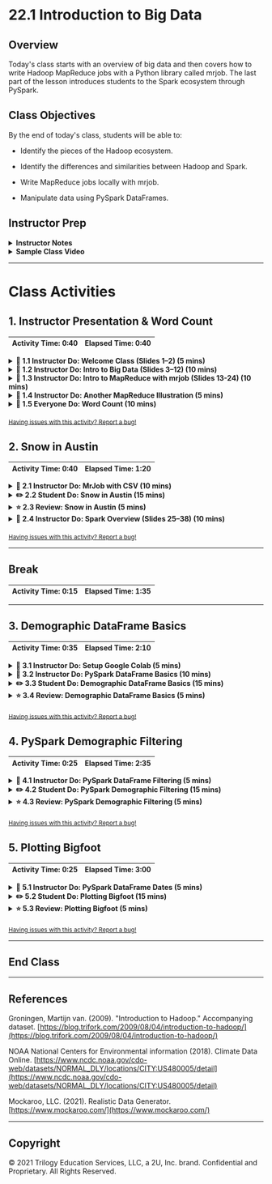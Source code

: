 # 22.1 Introduction to Big Data

## Overview

Today's class starts with an overview of big data and then covers how to write Hadoop MapReduce jobs with a Python library called mrjob. The last part of the lesson introduces students to the Spark ecosystem through PySpark.

## Class Objectives

By the end of today's class, students will be able to:

* Identify the pieces of the Hadoop ecosystem.

* Identify the differences and similarities between Hadoop and Spark.

* Write MapReduce jobs locally with mrjob.

* Manipulate data using PySpark DataFrames.

## Instructor Prep

<details>
  <summary><strong>Instructor Notes</strong></summary>

* The overarching idea of mapping and reducing is straightforward, but the code can get complicated when using functions students may have never seen before. Be sure to go slowly for students and check for understanding frequently.

* This lesson begins with an overview of big data and then moves into a discussion of mrjob, a Python library that lets you quickly write Hadoop MapReduce jobs. The lesson then covers Spark (PySpark), a Python wrapper that allows users to write Spark jobs.

* Please reference our [Student FAQ](../../../05-Instructor-Resources/README.md#unit-22-big-data) for answers to questions frequently asked by students of this program. If you have any recommendations for additional questions, feel free to log an issue or a pull request with your desired additions.

* Lastly, as a reminder these slideshows are for instructor use only - when distributing slides to students, please first export the slides to a PDF file. You may then send out the PDF file.

</details>

<details>
  <summary><strong>Sample Class Video</strong></summary>

View an example class lecture here: [Class Video](https://codingbootcamp.hosted.panopto.com/Panopto/Pages/Viewer.aspx?id=11753297-c6d4-4974-ae35-aa720018add5&query=22.1%20big%20data). (Note that this video may not reflect the latest lesson plan.)

</details>

- - -

# Class Activities

## 1. Instructor Presentation & Word Count

| Activity Time:       0:40 |  Elapsed Time:      0:40  |
|---------------------------|---------------------------|

<details>
  <summary><strong> 📣 1.1 Instructor Do: Welcome Class (Slides 1–2) (5 mins)</strong></summary>

* Open the [slideshow](https://docs.google.com/presentation/d/1Fvo02oui5E71glFZPKHNhpURe30lJ7pb2Xloj53bT7s/edit?usp=sharing)

* Welcome students back to class and talk about some of the big data problems identified on slide 2.

* Show the class objectives on slide 3 and let them know that this lesson will serve as an introduction to big data, specifically Hadoop (mrjob) and Spark (PySpark).

* Let students know that they will be working with data locally as well as from Amazon Web Services S3 buckets to understand the basic concepts of mapping and reducing big datasets.

</details>

<details>
  <summary><strong> 📣 1.2 Instructor Do: Intro to Big Data (Slides 3–12) (10 mins)</strong></summary>

* Open the [slideshow](https://docs.google.com/presentation/d/1Fvo02oui5E71glFZPKHNhpURe30lJ7pb2Xloj53bT7s/edit?usp=sharing) and review the following points:

* "Big data" is an umbrella term that covers many technologies and processes. Today's class will cover a few of the most popular technologies, including Hadoop (mrjob) and Spark (PySpark).

* **What, specifically, is big data?** Big data can be anything from stocks, emails, tweets, social media posts, supply chain alerts, cell towers, etc.

* **How big does a dataset need to be in order to be considered big data?** There is no hard and fast rule. Generally, a dataset is considered big data when it is too large for an operational database.

* **What are the four Vs of big data?**

  * **Volume:** size of data

  * **Velocity:** how quickly the data is coming in

  * **Variety:** diversity of data

  * **Veracity:** uncertainty of data

* **What specific technologies are used when dealing with big data?**

  * There are several, but one technology usually associated with big data is Hadoop.

  * Hadoop is an open source framework for big data. It consists of a number of components.

  * One Hadoop component is the Hadoop Distributed File System, or HDFS. It enables large quantities of data to be stored across multiple servers efficiently and cheaply while minimizing the risk of data loss.

  * Another is Hive, which is a SQL-like query tool for big data.

  * Another is MapReduce, which distributes large data tasks across multiple servers and then assembles the results. An analogy of MapReduce is to divide counting all books in a library (Map), then tallying the results (Reduce).

  * There are several other components of Hadoop, but the main takeaway is that Hadoop is a cluster of tools designed to meet the challenges of processing large amounts of data.

</details>

<details>
  <summary><strong> 📣 1.3 Instructor Do: Intro to MapReduce with mrjob (Slides 13-24) (10 mins)</strong></summary>

* The first dip into the vast ocean that is big data will be through mrjob, a Python library that lets its users prototype MapReduce jobs locally.

* Review the following points:

  * **What is a MapReduce job, and what is it used for?** MapReduce was created by Google with the initial purpose of indexing all information on the internet. Now MapReduce is used as a means for distributing and processing the data on your cluster.

  * **What is mapping?** Splitting up data and preprocessing it, and then converting the data into key-value pairs.

  * **What is reducing?** Aggregating the results.

  * **What is a use case of MapReduce?** Imagine that our organization collects temperature data for every large city in the USA, every day of the year. This implies that, for a given year, we'll have 365 files, each of which contains a list of temperatures for each city. The city temperature data forms a key-value pair.

</details>

<details>
  <summary><strong> 📣 1.4 Instructor Do: Another MapReduce Illustration (5 mins)</strong></summary>

* If you feel like your students need to see an additional example of MapReduce, open [MapReduce_CountWords.xlsx](Activities/01-Ins_MapReduce/Solved/MapReduce_CountWords.xlsx) and review each sheet, showing them how the data looks from one step to the next.

</details>

<details>
  <summary><strong> 📣 1.5 Everyone Do: Word Count (10 mins)</summary></strong>

* Have students `pip install MRJob` in their conda environment.

* Open [bacon_counter.py](Activities/02-Evr_Word_Count/Solved/bacon_counter.py) for reference, and live code the activity while explaining the code to the students.

* Open [input.txt](Activities/02-Evr_Word_Count/Solved/input.txt) and provide it to students. Explain that, using mrjob, we will count the number of times the word "bacon" appears in the text. This file contains 19 lines of dummy text generated by [bacon ipsum](https://baconipsum.com/). Go through these steps while students follow along:

  * Open a blank Python file.

  * Import the `MRJob` class from mrjob.

  * Create a class, `Bacon_count`, that will inherit from the `MRJob` class.

  * Create the `mapper` function, passing in the `self, _, line` parameters.

    * The `_` parameter is a placeholder that allows methods to be mapped together. In this case, we are not chaining mappers, so use the Python convention of an underscore to indicate that we aren't using that parameter.

    * The final parameter is the line of raw input from the input file.

  * Use a loop to go through each word in the line and yield a key-value pair of `"bacon", 1` each time the word "bacon" appears.

    ![Evr_Word_Count_mapper](Images/Evr_Word_Count_mapper.png)

  * A hidden combiner step is run immediately after each mapper.

    * This takes one key and subset of values for that key and converts to zero or more key-value pairs.

    * The combiner works part of the data at a time and will produce the same output each time.

  * Create your `reducer` function and pass the parameters `self, key, values`.

    * `values` is a list of all values associated with the key that results from the hidden "combiner" step.

    * The `reducer` function works with a complete set of key-value pairs.

    * Here there is only one  `key`, "bacon," with a list of 1s as the values.

    * The reducer will sum up all of the 1s for each key.

      ![Evr_Word_Count_reducer](Images/Evr_Word_Count_reducer.png)

  * Add code to run the module from the command line. These lines of code pass control over the command line arguments and execution to mrjob.

      ![Evr_Word_Count_name_main](Images/Evr_Word_Count_name_main.png)

  * Although the above code does not seem like an obvious way to accept command line arguments, we can check the [documentation](https://mrjob.readthedocs.io/en/latest/guides/quickstart.html#running-your-job-different-ways) for more information and see that the format to run the program is `python my_job.py input.txt`.

  * Run `python <file_name> input.txt` in the command line. Show students the output.

      ![Evr_Word_Count_output](Images/Evr_Word_Count_output.png)

* Answer any questions before moving on to the next activity.

</details>

<sub>[Having issues with this activity? Report a bug!](https://bit.ly/39VcFMK)</sub>

## 2. Snow in Austin

| Activity Time:       0:40 |  Elapsed Time:      1:20  |
|---------------------------|---------------------------|



<details>
  <summary><strong> 📣 2.1 Instructor Do: MrJob with CSV (10 mins)</summary></strong>

* This activity uses mrjob with a CSV to count the number of hot days in Austin.

* Live code this activity while using [hot.py](Activities/03-Evr_MrJob_CSV/Solved/hot.py) as a reference.

* Open [austin_weather_2017.csv](Activities/03-Evr_MrJob_CSV/Resources/austin_weather_2017.csv) and provide it to students so that they can look at the data and follow along with their Python file. Go through these steps while students follow along:

  * Import the `MRJob` class.

  * Create a class, `Hot_days`, which inherits the `MrJob` class.

  * Since the file is a CSV, split the line on "," and save the values in the array to the variables `station, name, state, date, snow, tmax, tmin`.

    * We only want to track days when the temperature was greater than or equal to 100 degrees.

    * Since some lines of data don't have a value for `tmax`, we need to ensure that its value is not "none in the conditional."

    * The value `tmax` is read in as a string and must be converted as an integer before we can compare with 100.

    * If `tmax` passes the conditional, yield the name of the station where the temperature was recorded and 1.

  * Use the reducer function to aggregate the sum of days for each location.

    ![03-Evr_MrJob_CSV](Images/Evr_MrJob_CSV.png)

</details>

<details>
  <summary><strong> ✏️ 2.2 Student Do: Snow in Austin (15 mins)</summary></strong>

* In this activity, students use mrjob to list the days in which it snowed in Austin, Texas.

* **File:** [austin_weather_2017.csv](Activities/04-Stu_Austin_Snow/Resources/austin_weather_2017.csv)

* **Instructions:** [README.md](Activities/04-Stu_Austin_Snow/README.md)

</details>

<details>
  <summary><strong> ⭐ 2.3 Review: Snow in Austin (5 mins)</summary></strong>

* Open [snow.py](Activities/04-Stu_Austin_Snow/Solved/snow.py) and walk through the solution line by line.

* You may want to ask for student volunteers to describe each part of the code.

  * In the mapper, split on "," and save to respective variables.

  * The if statement checks for data in the `snow` variable, converts it to a float, and checks to see if the value is over 0.

  * If the value is over 0, the mapper yields the date and 1.

  * The reducer should yield the date and the max from the list of 1s. This way, we produce only one date with a 1. If we used `sum`, we would return all dates with a number representing how many stations recorded snow data on that date.

    ![Austin_Snow_solution](Images/Austin_Snow-solution.png)

* Go over the bonus solution as well: [bonus.py](Activities/04-Stu_Austin_Snow/Solved/bonus.py).

  * This time, we yield the date and the amount of snow from the mapper.

  * When the reducer yields `max(snow)`, it finds the max amount of snow on that date.

    ![Austin_Snow_bonus](Images/Austin_Snow-bonus.png)

</details>

<details>
  <summary><strong> 📣 2.4 Instructor Do: Spark Overview (Slides 25–38) (10 mins)</strong></summary>

* Help students identify the significant differences between Hadoop (mrjob) and Spark.

* Be sure to mention the following:

  * Hadoop is a buzzword in the big data industry, but many businesses are relying on Spark to solve their big data problems. Spark runs on Hadoop, but it doesn't have to.

  * According to its website, Spark is "a fast and general engine for large-scale data processing."

  * Spark uses scripts from real programming languages, has a rich ecosystem, and is very scalable.

  * Spark uses in-memory computation instead of a disk-based solution, which means it doesn't need to talk to the Hadoop Distributed File System (HDFS) each time and retains as much as it can in memory.

  * Spark uses lazy evaluation, which delays the evaluation of an expression until its value is needed.

</details>

<sub>[Having issues with this activity? Report a bug!](https://bit.ly/2URpsvm)</sub>

- - -

## Break

| Activity Time:       0:15 |  Elapsed Time:      1:35  |
|---------------------------|---------------------------|

- - -

## 3. Demographic DataFrame Basics

| Activity Time:       0:35 |  Elapsed Time:      2:10  |
|---------------------------|---------------------------|

<details>
  <summary><strong> 📣 3.1 Instructor Do: Setup Google Colab (5 mins)</strong></summary>

* Navigate to [Google Colaboratory](https://colab.research.google.com/notebooks/welcome.ipynb). Then explain:

  * That we will use **Cloud-based notebooks** to run spark.

  * Google Colaboratory or Colab are Google-hosted notebooks.

  * These cloud based notebooks allow for easy installation of Spark and the use of cloud computing power.

* Students will need a Google account to use them. If they do not have one already encourage them to sign up for one.

* Once a Google account is set up. Navigate to [Google drive](https://www.google.com/drive/) and select *Go to Google Drive*

  ![go to Google drive](ColabImages/google_go_to_google_drive.png)

* After you have navigated to Google Drive click the “New” button and select “Folder” to create a new folder. Refer to the following screenshots. Name the folder `DataClassNotebooks`.

  ![new Google folder](ColabImages/google_new.png)

* Navigate to the new folder. Once in the notebook, we’ll need to connect (download) our Google Colab application by following these steps:

  1. Click “New.”
  2. Scroll down to “More” and expand the dropdown menu.
  3. At the bottom of the menu, click “Connect more apps.”

  ![connect apps](ColabImages/google_add_colab.png)

  4. Type “colab” in the top-right search field and press Enter to search for the Colaboratory application.

  ![search colab](ColabImages/google_connect-colab.png)

  5. Click the “Connect” button to download the Colaboratory application.

* Create a Colab Notebook by clicking “New” followed by “More,” and then selecting “Colaboratory.”

  ![launch colab notebook](ColabImages/google_create-notebook.png)

* A new tab will launch with a new notebook. The functionality is very similar to using Jupyter Notebook, except now everything is hosted online.

* Notebooks can be uploaded directly to Colab. Follow the steps to upload the [spark_dataframe_basics.ipnyb](Activities/05-Ins_Pyspark_DataFrames_Basics/Solved/spark_dataframe_basics.ipynb) file.

  1. From the Colab notebook you just opened, click **File** then **Upload Notebook**.

  ![upload notebook](ColabImages/google_upload_notebook.png)

  2. Drag the `spark_dataframe_basics.ipnyb` file into the box to upload.


* **Note** when you upload notebooks the location in Google Drive will default to a folder called **Colab Notebooks**. These files can easily be moved to the `DataClassNotebooks` folder created earlier.

</details>

<details>
  <summary><strong> 📣 3.2 Instructor Do: PySpark DataFrame Basics (10 mins)</strong></summary>

* Open [spark_dataframe_basics.ipnyb](Activities/05-Ins_Pyspark_DataFrames_Basics/Solved/spark_dataframe_basics.ipynb) in Colab.

* Explain that when using Colab each notebook will need to install Spark and create a SparkSession. Start by explaining the first two code blocks:

  * The first block of code may seem scary but all this is doing is installing Spark into our Colab environment. This only takes a few seconds to install but saves the hassle of configuring spark locally.

  * **Note** that Spark is constantly being update and version used in the code below may be outdated. If you run into an issue with installing spark visit the [spark distribution](http://www-us.apache.org/dist/spark/) and to find the most current version of spark 2.X.X and update the version in the variable below. You will need to update this for all notebooks.

  ![spark version](Images/spark_version.png)

  ![download spark](Images/download_spark.png)

  * A spark session is a way for to to control your Spark Application. Before interacting with Spark a session is started and the app is named, this could be any name but usually good to associate the app with what you are doing.

  ```python
  # Start Spark session
  from pyspark.sql import SparkSession
  spark = SparkSession.builder.appName("DataFrameBasics").getOrCreate()
  ```

  * Remind students that these two blocks of code will need to be run with every new notebook that will use Spark. The only thing that will change will be the app name.

* Now that Spark has been installed in the notebook and a session started continue to explain the rest of the code:

  * Spark can create DataFrames manually.

  ```python
  # Create DataFrame manually
  dataframe = spark.createDataFrame([
                                    (0, "Here is our DataFrame"),
                                    (1, "We are making one from scratch"),
                                    (2, "This will look ver similar to a Pandas DataFrame")
  ], ["id", "words"])

  dataframe.show()
  ```

  * Colab can also read  datasets directly from the cloud rather than from local files. In this code block, Colab will pull data from Amazon's Simple Storage Service (S3). This boilerplate code can be used to read other public files hosted on Amazon's services.

  ```python
  # Read in data from S3 Buckets
  from pyspark import SparkFiles
  url = "https://s3.amazonaws.com/dataviz-curriculum/day_1/food.csv"
  spark.sparkContext.addFile(url)
  df = spark.read.csv(SparkFiles.get("food.csv"), sep=",", header=True)
  ```

  * Similar to Pandas, Spark has a mechanism for reading data and storing it as a DataFrame.

  * Conceptually, Spark DataFrames are similar to Pandas DataFrames, but with Spark, the data is distributed.

  * Spark DataFrames organize data in a column and row format in which each column represents a variable, and each row represents a data point.

  * Spark DataFrames take in data from a variety of sources, apply transformations, and collect and display data.

  * When loading JSON data, the schema may not always be correct, so Spark allows importing types and manually setting the schema.

  * Data access and manipulation in Spark are very similar to Pandas.

  * `StructField` takes in the column's name, defines the data type, and takes in a Boolean. This is necessary because JSON files need to have the schema manually set.

  * Spark uses the .`show()` method to display the data from DataFrames.

  * Spark can access the DataFrame in many different ways.

  * Columns can be manipulated using the `withColumn()` method.

  * Columns can be renamed using `withColumnRenamed()`.

  * A list can be made out of columns with `.collect()`.

  * Use `toPandas()` to convert a PySpark DataFrame to a Pandas DataFrame. This should only be done for summarized or aggregated subsets of the original Spark DataFrame.

* Send out the [PySpark documentation](http://spark.apache.org/docs/latest/api/python/index.html).

</details>

<details>
  <summary><strong> ✏️ 3.3 Student Do: Demographic DataFrame Basics (15 mins)</strong></summary>

In this activity, students will use the basics of PySpark DataFrames to analyze a demographic CSV.

* **Files:**

  * [demographics.ipynb](Activities/06-Stu_Pyspark_DataFrames_Basics/Unsolved/demographics.ipynb)

  * [demographics.csv](Activities/06-Stu_Pyspark_DataFrames_Basics/Resources/demographics.csv)

* **Instructions**: [README.md](Activities/06-Stu_Pyspark_DataFrames_Basics/README.md)

</details>

<details>
  <summary><strong> ⭐ 3.4 Review: Demographic DataFrame Basics (5 mins)</strong></summary>

* Import [demographics.ipynb](Activities/06-Stu_Pyspark_DataFrames_Basics/Solved/demographics.ipynb) into Colab and go over the code.

* Be sure to explain the following:

  * Spark is installed and a Spark session is started.

  * A url to the data is stored in a variable.

  * Spark adds the file with `spark.sparkContext.addFile(url)`.

  * Use Spark to read in the data which separates by commas and takes the header.

  ```python
  spark.read.csv(SparkFiles.get("demographics.csv"), sep=",", header=True)
  ```

  * Use `df.columns` to see the list of column names.

  * A summary of the DataFrame columns using `.show()` is similar to using the `.head()` method in Pandas.

  * Use `describe()` and `printSchema()` to show the schema.

  * Show that we can select specific columns to `describe`.

    ![select columns](Images/select_columns.png)

  * Show that the `Salary` column can be renamed using `withColumnRenamed`.

  * Show that a new `Salary` column can be added that multiplies each `Salary (1k)` column by 1,000.

    ![add salary](Images/add_salary.png)

</details>

<sub>[Having issues with this activity? Report a bug!](https://bit.ly/2RjUNVq)</sub>

## 4. PySpark Demographic Filtering

| Activity Time:       0:25 |  Elapsed Time:      2:35  |
|---------------------------|---------------------------|

<details>
  <summary><strong> 📣 4.1 Instructor Do: PySpark DataFrame Filtering (5 mins)</strong></summary>

* Import [spark_filtering.ipynb](Activities/07-Ins_Pyspark_DataFrames_Filtering/Solved/spark_filtering.ipynb) into Colab and run the file.

* Explain the following:

  * Spark can order DataFrames by using the `orderBy()` method.

  * Passing in the column name and either `asc()` for ascending order or `desc()` for descending order.

  ```python
  # Order a DataFrame by ascending values
  df.orderBy(df["points"].asc()).show(5)

  # Order a DataFrame by descending values
  df.orderBy(df["points"].desc()).show(5)
  ```

  * Spark can import other helper functions such as `avg()` which find the average of the column passed to it.

  ```python
  # Import average function
  from pyspark.sql.functions import avg
  df.select(avg("points")).show()
  ```

  * The `filter()` method allows more data manipulation, similar to SQL's `WHERE` clause. Here, it is filtering for all wine that has a price of less than $20.

  ```python
  # Using filter
  df.filter("price<20").show()
  ```

  * The exact columns can be used by combining the `select` method with `filter`.

  ```python
  # Filter by price on certain columns
  df.filter("price<20").select(['points','country', 'winery','price']).show()
  ```

  * Similar to Pandas, Spark can compare multiple conditions using Python operators.

</details>

<details>
  <summary><strong> ✏️ 4.2 Student Do: PySpark Demographic Filtering (15 mins)</strong></summary>
* In this activity, students will use the PySpark filtering functions to filter through the demographic dataset.

* **Files:**

  * [demographics_filtered.ipynb](Activities/08-Stu_Pyspark_DataFrames_Filtering/Unsolved/demographics_filtered.ipynb)

  * [demographics.csv](Activities/08-Stu_Pyspark_DataFrames_Filtering/Resources/demographics.csv)

* **Instructions:** [README.md](Activities/08-Stu_Pyspark_DataFrames_Filtering/README.md)

</details>

<details>
  <summary><strong> ⭐ 4.3 Review: PySpark Demographic Filtering (5 mins)</strong></summary>

* Import [demographics_filtered.ipynb](Activities/08-Stu_Pyspark_DataFrames_Filtering/Solved/demographics_filtered.ipynb) into Colab and go over the code.

* Be sure to review the following:

  * Use the `orderBy` method with `desc` to show the occupations and salaries in descending order.

  * We can leave out `desc` to get the values in ascending order.

  * We can import functions such as `mean` and apply them to our columns. This creates an aggregate view called `avg(Salary)`.

  * We can apply `min` and `max` functions to the Salary column.

  * We can use a filter to show all occupations with salaries greater than 80k.

    ![pyspark filter](Images/pyspark_filter.png)

  * We can use `groupBy` with an aggregation function to show the average age and height by academic degree type.

    ![groupby](Images/pyspark_groupby.png)

</details>

<sub>[Having issues with this activity? Report a bug!](https://bit.ly/2K1TaHX)</sub>

## 5. Plotting Bigfoot

| Activity Time:       0:25 |  Elapsed Time:      3:00  |
|---------------------------|---------------------------|

<details>
  <summary><strong> 📣 5.1 Instructor Do: PySpark DataFrame Dates (5 mins)</strong></summary>

* Import [spark_dates.ipynb](Activities/09-Ins_Pyspark_DataFrames_Dates/Solved/spark_dates.ipynb) into Colab.

* Walk students through the code and cover the following:

  * To avoid errors in reading the data `inferSchema=True, timestampFormat="yyyy/MM/dd HH:mm:ss"` is used to tell Spark to infer the schema and use this format for handling timestamps.

  * It's common to encounter a variety of date and timestamp formats. Spark provides a functions library with date and timestamp conversion functions.

  * The `year` function is imported and allows to to select the year from a timestamp column.

  ```python
  # Import date time functions
  from pyspark.sql.functions import year

  # Show the year for the date column
  df.select(year(df["date"])).show()
  ```

  * A new column can be created that stores only the year.

  ```python
  # Save the year as a new column
  df = df.withColumn("year", year(df['date']))
  df.show()
  ```

  * With the new column we can now group by the year and find the average precipitation.

  ```python
  # Find the average precipitation per year
  averages = df.groupBy("year").avg()
  averages.orderBy("year").select("year", "avg(prcp)").show()
  ```

  * The same can be done with the month function except using the `max()` function this time.

  * The DataFrame can also be exported to a Pandas DataFrame.

  ```python
  # Import the summarized data to a pandas dataframe for plotting
  # Note: If your summarized data is still too big for your local memory then your notebook may crash

  pandas_df = averages.orderBy("month").select("month", "max(prcp)").toPandas()
  pandas_df.head()
  ```

  * From the Pandas DataFrame we can use matplotlib to chart the data.

  ![weather bar graph](Images/rainfall_chart.png)

  * Demonstrate the different methods that are part of the date and time PySpark functions.

</details>

<details>
  <summary><strong> ✏️ 5.2 Student Do: Plotting Bigfoot (15 mins)</strong></summary>

In this activity, students will use PySpark and Pandas to clean a Bigfoot dataset and create a plot.

* **Files**

  * [bigfoot.ipynb](Activities/10-Stu_Pyspark_DataFrames_Dates/Unsolved/bigfoot.ipynb)

* **Instructions**

  * [README.md](Activities/10-Stu_Pyspark_DataFrames_Dates/README.md)

</details>

<details>
  <summary><strong> ⭐ 5.3 Review: Plotting Bigfoot (5 mins)</strong></summary>

* Import [bigfoot.ipynb](Activities/10-Stu_Pyspark_DataFrames_Dates/Solved/bigfoot.ipynb) into Colab.

* Walk students through the code and cover the following:

  * Import the functions needed to handle the year-date conversion.

  * Create a new DataFrame with only the year, using the `withColumn` method and the `year` function.

  ```python
  # Create a new DataFrame with the column Year
  df.select(year(df["timestamp"])).show()
  ```

  * Show how the `year` function can be used to create a new Year column from the timestamp. This Year column can then be used to group, count, and order sightings per year.

  * Take the aggregated data and convert it to a Pandas DataFrame for visualization.

    ![bigfoot plot](Images/bigfoot_plot.png)

</details>

<sub>[Having issues with this activity? Report a bug!](https://bit.ly/3aUSnnS)</sub>

- - -

## End Class

- - -

## References

Groningen, Martijn van. (2009). "Introduction to Hadoop." Accompanying dataset. [https://blog.trifork.com/2009/08/04/introduction-to-hadoop/](https://blog.trifork.com/2009/08/04/introduction-to-hadoop/)

NOAA National Centers for Environmental information (2018). Climate Data Online. [https://www.ncdc.noaa.gov/cdo-web/datasets/NORMAL_DLY/locations/CITY:US480005/detail](https://www.ncdc.noaa.gov/cdo-web/datasets/NORMAL_DLY/locations/CITY:US480005/detail)

Mockaroo, LLC. (2021). Realistic Data Generator. [https://www.mockaroo.com/](https://www.mockaroo.com/)

- - -

## Copyright

© 2021 Trilogy Education Services, LLC, a 2U, Inc. brand. Confidential and Proprietary. All Rights Reserved.

